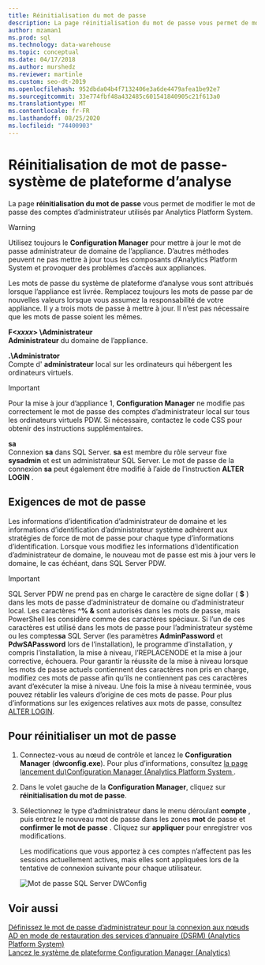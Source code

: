 ```yaml
---
title: Réinitialisation du mot de passe
description: La page réinitialisation du mot de passe vous permet de modifier le mot de passe des comptes d’administrateur utilisés par Analytics Platform System.
author: mzaman1
ms.prod: sql
ms.technology: data-warehouse
ms.topic: conceptual
ms.date: 04/17/2018
ms.author: murshedz
ms.reviewer: martinle
ms.custom: seo-dt-2019
ms.openlocfilehash: 952dbda04b4f7132406e3a6de4479afea1be92e7
ms.sourcegitcommit: 33e774fbf48a432485c601541840905c21f613a0
ms.translationtype: MT
ms.contentlocale: fr-FR
ms.lasthandoff: 08/25/2020
ms.locfileid: "74400903"
---
```

# <a name="password-reset---analytics-platform-system"></a>Réinitialisation de mot de passe-système de plateforme d’analyse
La page **réinitialisation du mot de passe** vous permet de modifier le mot de passe des comptes d’administrateur utilisés par Analytics Platform System.  
  
> [!WARNING]  
> Utilisez toujours le **Configuration Manager** pour mettre à jour le mot de passe administrateur de domaine de l’appliance. D’autres méthodes peuvent ne pas mettre à jour tous les composants d’Analytics Platform System et provoquer des problèmes d’accès aux appliances.  
  
Les mots de passe du système de plateforme d’analyse vous sont attribués lorsque l’appliance est livrée. Remplacez toujours les mots de passe par de nouvelles valeurs lorsque vous assumez la responsabilité de votre appliance. Il y a trois mots de passe à mettre à jour. Il n’est pas nécessaire que les mots de passe soient les mêmes.  
  
**F<*xxxx*> \Administrateur**  
**Administrateur** du domaine de l’appliance.  
  
**.\Administrator**  
Compte d' **administrateur** local sur les ordinateurs qui hébergent les ordinateurs virtuels.  
  
> [!IMPORTANT]  
> Pour la mise à jour d’appliance 1, **Configuration Manager** ne modifie pas correctement le mot de passe des comptes d’administrateur local sur tous les ordinateurs virtuels PDW. Si nécessaire, contactez le code CSS pour obtenir des instructions supplémentaires.  
  
**sa**  
Connexion **sa** dans SQL Server. **sa** est membre du rôle serveur fixe **sysadmin** et est un administrateur SQL Server. Le mot de passe de la connexion **sa** peut également être modifié à l’aide de l’instruction **ALTER LOGIN** .  
  
## <a name="password-requirements"></a>Exigences de mot de passe  
Les informations d’identification d’administrateur de domaine et les informations d’identification d’administrateur système adhèrent aux stratégies de force de mot de passe pour chaque type d’informations d’identification. Lorsque vous modifiez les informations d’identification d’administrateur de domaine, le nouveau mot de passe est mis à jour vers le domaine, le cas échéant, dans SQL Server PDW.  
  
> [!IMPORTANT]  
> SQL Server PDW ne prend pas en charge le caractère de signe dollar ( **$** ) dans les mots de passe d’administrateur de domaine ou d’administrateur local. Les caractères **^% &** sont autorisés dans les mots de passe, mais PowerShell les considère comme des caractères spéciaux. Si l’un de ces caractères est utilisé dans les mots de passe pour l’administrateur système ou les comptes**sa** SQL Server (les paramètres **AdminPassword** et **PdwSAPassword** lors de l’installation), le programme d’installation, y compris l’installation, la mise à niveau, l’REPLACENODE et la mise à jour corrective, échouera. Pour garantir la réussite de la mise à niveau lorsque les mots de passe actuels contiennent des caractères non pris en charge, modifiez ces mots de passe afin qu’ils ne contiennent pas ces caractères avant d’exécuter la mise à niveau. Une fois la mise à niveau terminée, vous pouvez rétablir les valeurs d’origine de ces mots de passe. Pour plus d’informations sur les exigences relatives aux mots de passe, consultez [ALTER LOGIN](../t-sql/statements/alter-login-transact-sql.md).  
  
## <a name="to-reset-a-password"></a>Pour réinitialiser un mot de passe  
  
1.  Connectez-vous au nœud de contrôle et lancez le **Configuration Manager** (**dwconfig.exe**). Pour plus d’informations, consultez [la page lancement du&#41;Configuration Manager &#40;Analytics Platform System ](launch-the-configuration-manager.md).  
  
2.  Dans le volet gauche de la **Configuration Manager**, cliquez sur **réinitialisation du mot de passe**.  
  
3.  Sélectionnez le type d’administrateur dans le menu déroulant **compte** , puis entrez le nouveau mot de passe dans les zones **mot** de passe et **confirmer le mot de passe** . Cliquez sur **appliquer** pour enregistrer vos modifications.  
  
    Les modifications que vous apportez à ces comptes n’affectent pas les sessions actuellement actives, mais elles sont appliquées lors de la tentative de connexion suivante pour chaque utilisateur.  
  
    ![Mot de passe SQL Server DWConfig](./media/password-reset/SQL_Server_PDW_DWConfig_TopPW.png "SQL_Server_PDW_DWConfig_TopPW")  
  
## <a name="see-also"></a>Voir aussi  
[Définissez le mot de passe d’administrateur pour la connexion aux nœuds AD en mode de restauration des services d’annuaire &#40;DSRM&#41; &#40;Analytics Platform System&#41;](set-admin-password-for-logging-on-to-ad-nodes-in-directory-services-restore-mode.md)  
[Lancez le système de plateforme Configuration Manager &#40;Analytics&#41;](launch-the-configuration-manager.md)  
  
